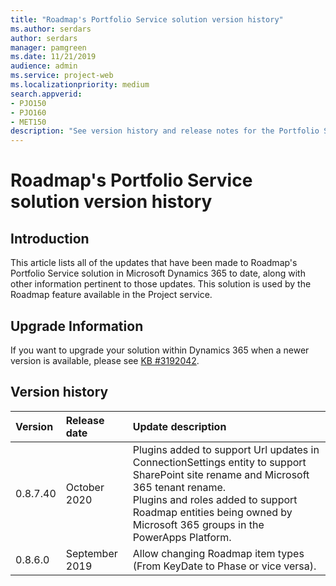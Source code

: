 ```yaml
---
title: "Roadmap's Portfolio Service solution version history"
ms.author: serdars
author: serdars
manager: pamgreen
ms.date: 11/21/2019
audience: admin
ms.service: project-web
ms.localizationpriority: medium
search.appverid:
- PJO150
- PJO160
- MET150
description: "See version history and release notes for the Portfolio Service solution."
---
```


# Roadmap's Portfolio Service solution version history

## Introduction

This article lists all of the updates that have been made to Roadmap's Portfolio Service solution in Microsoft Dynamics 365 to date, along with other information pertinent to those updates.  This solution is used by the Roadmap feature available in the Project service.

## Upgrade Information

If you want to upgrade your solution within Dynamics 365 when a newer version is available, please see [KB #3192042](https://support.microsoft.com/help/3192042/how-to-upgrade-the-solutions-for-a-microsoft-dynamics-crm-portals-depl). 

## Version history

|**Version**|**Release date**|**Update description**|
|:-----|:-----|:-----|
|0.8.7.40  <br/> |October 2020  <br/> |Plugins added to support Url updates in ConnectionSettings entity to support SharePoint site rename and Microsoft 365 tenant rename.  <br/>Plugins and roles added to support Roadmap entities being owned by Microsoft 365 groups in the PowerApps Platform. |
|0.8.6.0  <br/> |September 2019  <br/> |Allow changing Roadmap item types (From KeyDate to Phase or vice versa).  <br/> |
